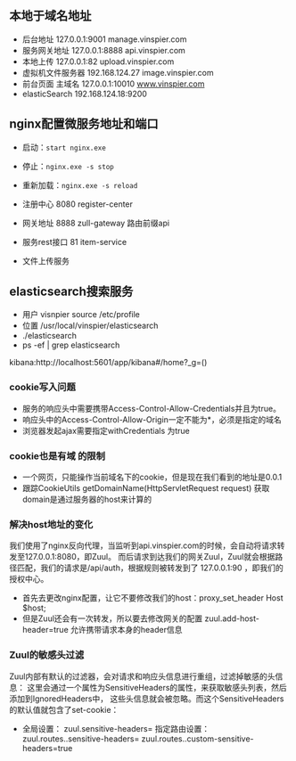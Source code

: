 
## 本地于域名地址

- 后台地址 127.0.0.1:9001 manage.vinspier.com
- 服务网关地址 127.0.0.1:8888 api.vinspier.com
- 本地上传 127.0.0.1:82 upload.vinspier.com
- 虚拟机文件服务器 192.168.124.27 image.vinspier.com
- 前台页面 主域名 127.0.0.1:10010 www.vinspier.com
- elasticSearch 192.168.124.18:9200

## nginx配置微服务地址和端口

- 启动：`start nginx.exe`
- 停止：`nginx.exe -s stop`
- 重新加载：`nginx.exe -s reload`

- 注册中心 8080 register-center
- 网关地址 8888 zull-gateway 路由前缀api
- 服务rest接口 81 item-service
- 文件上传服务

## elasticsearch搜索服务
- 用户 visnpier source /etc/profile
- 位置 /usr/local/vinspier/elasticsearch
- ./elasticsearch
- ps -ef | grep elasticsearch

kibana:http://localhost:5601/app/kibana#/home?_g=()

### cookie写入问题
+ 服务的响应头中需要携带Access-Control-Allow-Credentials并且为true。
+ 响应头中的Access-Control-Allow-Origin一定不能为*，必须是指定的域名
+ 浏览器发起ajax需要指定withCredentials 为true

### cookie也是有域 的限制
+ 一个网页，只能操作当前域名下的cookie，但是现在我们看到的地址是0.0.1
+ 跟踪CookieUtils getDomainName(HttpServletRequest request)
  获取domain是通过服务器的host来计算的
  
### 解决host地址的变化 
我们使用了nginx反向代理，当监听到api.vinspier.com的时候，会自动将请求转发至127.0.0.1:8080，即Zuul。
而后请求到达我们的网关Zuul，Zuul就会根据路径匹配，我们的请求是/api/auth，根据规则被转发到了 127.0.0.1:90 ，即我们的授权中心。
+ 首先去更改nginx配置，让它不要修改我们的host：proxy_set_header Host $host;
+ 但是Zuul还会有一次转发，所以要去修改网关的配置 zuul.add-host-header=true 允许携带请求本身的header信息

### Zuul的敏感头过滤
Zuul内部有默认的过滤器，会对请求和响应头信息进行重组，过滤掉敏感的头信息：
这里会通过一个属性为SensitiveHeaders的属性，来获取敏感头列表，然后添加到IgnoredHeaders中，
这些头信息就会被忽略。而这个SensitiveHeaders的默认值就包含了set-cookie：
+ 全局设置： 
  zuul.sensitive-headers=
  指定路由设置：
  zuul.routes.<routeName>.sensitive-headers=
  zuul.routes.<routeName>.custom-sensitive-headers=true